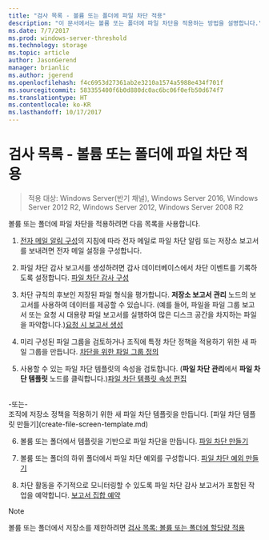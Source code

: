 ```yaml
---
title: "검사 목록 - 볼륨 또는 폴더에 파일 차단 적용"
description: "이 문서에서는 볼륨 또는 폴더에 파일 차단을 적용하는 방법을 설명합니다."
ms.date: 7/7/2017
ms.prod: windows-server-threshold
ms.technology: storage
ms.topic: article
author: JasonGerend
manager: brianlic
ms.author: jgerend
ms.openlocfilehash: f4c6953d27361ab2e3210a1574a5988e434f701f
ms.sourcegitcommit: 583355400f6b0d880dc0ac6bc06f0efb50d674f7
ms.translationtype: HT
ms.contentlocale: ko-KR
ms.lasthandoff: 10/17/2017
---
```

# <a name="checklist---apply-a-file-screen-to-a-volume-or-folder"></a>검사 목록 - 볼륨 또는 폴더에 파일 차단 적용

> 적용 대상: Windows Server(반기 채널), Windows Server 2016, Windows Server 2012 R2, Windows Server 2012, Windows Server 2008 R2

볼륨 또는 폴더에 파일 차단을 적용하려면 다음 목록을 사용합니다.
1. [전자 메일 알림 구성](configure-email-notifications.md)의 지침에 따라 전자 메일로 파일 차단 알림 또는 저장소 보고서를 보내려면 전자 메일 설정을 구성합니다.

2. 파일 차단 감사 보고서를 생성하려면 감사 데이터베이스에서 차단 이벤트를 기록하도록 설정합니다.
[파일 차단 감사 구성](configure-file-screen-audit.md)

3. 차단 규칙의 후보인 저장된 파일 형식을 평가합니다. **저장소 보고서 관리** 노드의 보고서를 사용하여 데이터를 제공할 수 있습니다. (예를 들어, 파일을 파일 그룹 보고서 또는 요청 시 대용량 파일 보고서를 실행하여 많은 디스크 공간을 차지하는 파일을 파악합니다.)[요청 시 보고서 생성](generate-reports-on-demand.md) 

4. 미리 구성된 파일 그룹을 검토하거나 조직에 특정 차단 정책을 적용하기 위한 새 파일 그룹을 만듭니다. [차단을 위한 파일 그룹 정의](define-file-groups-for-screening.md)  

5. 사용할 수 있는 파일 차단 템플릿의 속성을 검토합니다. (**파일 차단 관리**에서 **파일 차단 템플릿** 노드를 클릭합니다.)[파일 차단 템플릿 속성 편집](edit-file-screen-template-properties.md) 
<br />
 -또는-
 <br /> 조직에 저장소 정책을 적용하기 위한 새 파일 차단 템플릿을 만듭니다.  [파일 차단 템플릿 만들기](create-file-screen-template.md) 

6. 볼륨 또는 폴더에서 템플릿을 기반으로 파일 차단을 만듭니다. 
 [파일 차단 만들기](create-file-screen.md)
 
7. 볼륨 또는 폴더의 하위 폴더에서 파일 차단 예외를 구성합니다. [파일 차단 예외 만들기](create-file-screen-exception.md) 

8. 차단 활동을 주기적으로 모니터링할 수 있도록 파일 차단 감사 보고서가 포함된 작업을 예약합니다.
  [보고서 집합 예약](schedule-set-of-reports.md)


> [!NOTE]
> 볼륨 또는 폴더에서 저장소를 제한하려면 [검사 목록: 볼륨 또는 폴더에 할당량 적용](checklist-apply-file-screen-to-volume-or-folder.md)